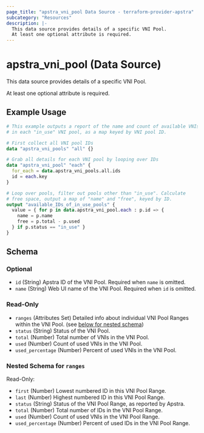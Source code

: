 ```yaml
---
page_title: "apstra_vni_pool Data Source - terraform-provider-apstra"
subcategory: "Resources"
description: |-
  This data source provides details of a specific VNI Pool.
  At least one optional attribute is required.
---
```


# apstra_vni_pool (Data Source)

This data source provides details of a specific VNI Pool.

At least one optional attribute is required.


## Example Usage

```terraform
# This example outputs a report of the name and count of available VNIs
# in each "in_use" VNI pool, as a map keyed by VNI pool ID.

# First collect all VNI pool IDs
data "apstra_vni_pools" "all" {}

# Grab all details for each VNI pool by looping over IDs
data "apstra_vni_pool" "each" {
  for_each = data.apstra_vni_pools.all.ids
  id = each.key
}

# Loop over pools, filter out pools other than "in_use". Calculate
# free space, output a map of "name" and "free", keyed by ID.
output "available_IDs_of_in_use_pools" {
  value = { for p in data.apstra_vni_pool.each : p.id => {
    name = p.name
    free = p.total - p.used
  } if p.status == "in_use" }
}
```

<!-- schema generated by tfplugindocs -->
## Schema

### Optional

- `id` (String) Apstra ID of the VNI Pool. Required when `name` is omitted.
- `name` (String) Web UI name of the VNI Pool. Required when `id` is omitted.

### Read-Only

- `ranges` (Attributes Set) Detailed info about individual VNI Pool Ranges within the VNI Pool. (see [below for nested schema](#nestedatt--ranges))
- `status` (String) Status of the VNI Pool.
- `total` (Number) Total number of VNIs in the VNI Pool.
- `used` (Number) Count of used VNIs in the VNI Pool.
- `used_percentage` (Number) Percent of used VNIs in the VNI Pool.

<a id="nestedatt--ranges"></a>
### Nested Schema for `ranges`

Read-Only:

- `first` (Number) Lowest numbered ID in this VNI Pool Range.
- `last` (Number) Highest numbered ID in this VNI Pool Range.
- `status` (String) Status of the VNI Pool Range, as reported by Apstra.
- `total` (Number) Total number of IDs in the VNI Pool Range.
- `used` (Number) Count of used VNIs in the VNI Pool Range.
- `used_percentage` (Number) Percent of used IDs in the VNI Pool Range.

